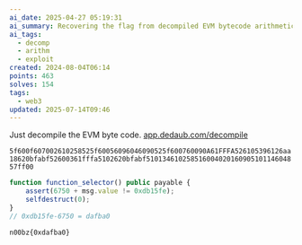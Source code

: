 ```yaml
---
ai_date: 2025-04-27 05:19:31
ai_summary: Recovering the flag from decompiled EVM bytecode arithmetic check
ai_tags:
  - decomp
  - arithm
  - exploit
created: 2024-08-04T06:14
points: 463
solves: 154
tags:
  - web3
updated: 2025-07-14T09:46
---
```


Just decompile the EVM byte code. [app.dedaub.com/decompile](https://app.dedaub.com/decompile)

`5f600f607002610258525f60056096046090525f600760090A61FFFA526105396126aa18620bfabf52600361fffa5102620bfabf51013461025851600402016090510114604857ff00`

```js
function function_selector() public payable { 
    assert(6750 + msg.value != 0xdb15fe);
    selfdestruct(0);
}
// 0xdb15fe-6750 = dafba0
```

```flag
n00bz{0xdafba0}
```